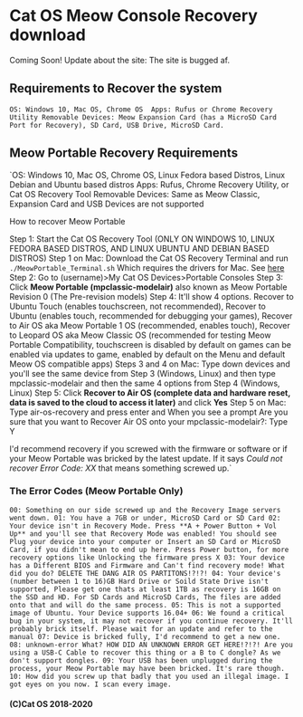 # Cat OS Meow Console Recovery download

Coming Soon!
Update about the site: The site is bugged af.

## Requirements to Recover the system

`OS: Windows 10, Mac OS, Chrome OS 
Apps: Rufus or Chrome Recovery Utility
Removable Devices: Meow Expansion Card (has a MicroSD Card Port for Recovery), SD Card, USB Drive, MicroSD Card.`

## Meow Portable Recovery Requirements

`OS: Windows 10, Mac OS, Chrome OS, Linux Fedora based Distros, Linux Debian and Ubuntu based distros
Apps: Rufus, Chrome Recovery Utility, or Cat OS Recovery Tool
Removable Devices: Same as Meow Classic, Expansion Card and USB Devices are not supported

How to recover Meow Portable

Step 1: Start the Cat OS Recovery Tool (ONLY ON WINDOWS 10, LINUX FEDORA BASED DISTROS, AND LINUX UBUNTU AND DEBIAN BASED DISTROS)
Step 1 on Mac: Download the Cat OS Recovery Terminal and run `./MeowPortable_Terminal.sh` Which requires the drivers for Mac. See [here](https://github.com/cat-os-linux/meow-console-recovery/wiki/Mac-Drivers)
Step 2: Go to (username)>My Cat OS Devices>Portable Consoles
Step 3: Click **Meow Portable (mpclassic-modelair)** also known as Meow Portable Revision 0 (The Pre-revision models)
Step 4: It'll show 4 options. Recover to Ubuntu Touch (enables touchscreen, not recommended), Recover to Ubuntu (enables touch, recommended for debugging your games), Recover to Air OS aka Meow Portable 1 OS (recommended, enables touch), Recover to Leopard OS aka Meow Classic OS (recommended for testing Meow Portable Compatibility, touchscreen is disabled by default on games can be enabled via updates to game, enabled by default on the Menu and default Meow OS compatible apps)
Steps 3 and 4 on Mac: Type down devices and you'll see the same device from Step 3 (Windows, Linux) and then type mpclassic-modelair and then the same 4 options from Step 4 (Windows, Linux)
Step 5: Click **Recover to Air OS (complete data and hardware reset, data is saved to the cloud to access it later)** and click **Yes**
Step 5 on Mac: Type air-os-recovery and press enter and When you see a prompt Are you sure that you want to Recover Air OS onto your mpclassic-modelair?: Type Y

I'd recommend recovery if you screwed with the firmware or software or if your Meow Portable was bricked by the latest update. If it says _Could not recover Error Code: XX_ that means something screwed up.`

### The Error Codes (Meow Portable Only)

`00: Something on our side screwed up and the Recovery Image servers went down.
01: You have a 7GB or under, MicroSD Card or SD Card
02: Your device isn't in Recovery Mode. Press **A + Power Button + Vol Up** and you'll see that Recovery Mode was enabled! You should see Plug your device into your computer or Insert an SD Card or MicroSD Card, if you didn't mean to end up here. Press Power button, for more recovery options like Unlocking the firmware press X
03: Your device has a Different BIOS and Firmware and Can't find recovery mode! What did you do? DELETE THE DANG AIR OS PARTITONS!?!?!
04: Your device's (number between 1 to 16)GB Hard Drive or Soild State Drive isn't supported, Please get one thats at least 1TB as recovery is 16GB on the SSD and HD. For SD Cards and MicroSD Cards, The files are added onto that and will do the same process.
05: This is not a supported image of Ubuntu. Your Device supports 16.04+
06: We found a critical bug in your system, it may not recover if you continue recovery. It'll probably brick itself. Please wait for an update and refer to the manual
07: Device is bricked fully, I'd recommend to get a new one.
08: unknown-error What? HOW DID AN UNKNOWN ERROR GET HERE!?!?! Are you using a USB-C Cable to recover this thing or a B to C dongle? As we don't support dongles.
09: Your USB has been unplugged during the process, your Meow Portable may have been bricked. It's rare though.
10: How did you screw up that badly that you used an illegal image. I got eyes on you now. I scan every image.`

#### (C)Cat OS 2018-2020

